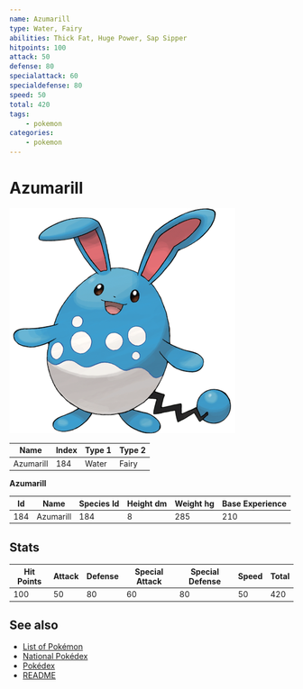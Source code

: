 ```yaml
---
name: Azumarill
type: Water, Fairy
abilities: Thick Fat, Huge Power, Sap Sipper
hitpoints: 100
attack: 50
defense: 80
specialattack: 60
specialdefense: 80
speed: 50
total: 420
tags:
    - pokemon
categories:
    - pokemon
---
```


# Azumarill


![Azumarill](images/184.png)

| **Name** | **Index** | **Type 1** | **Type 2** |
|----|----|----|----|
| Azumarill | 184 | Water | Fairy  |

**Azumarill** 




| **Id** | **Name** | **Species Id** | **Height dm** | **Weight hg** | **Base Experience** |
|--------|----------|----------------|------------|------------|---------------------|
| 184 | Azumarill | 184 | 8 | 285 | 210 |



## Stats

| **Hit Points** | **Attack** | **Defense** | **Special Attack** | **Special Defense** | **Speed** | **Total** |
|----------------|------------|-------------|--------------------|---------------------|-----------|-----------|
| 100 | 50 | 80 | 60 | 80 | 50 | 420 |

## See also

- [List of Pokémon](../pokemon.md)
- [National Pokédex](../national_pokedex.md)
- [Pokédex](../pokedex.md)
- [README](../README.md)
